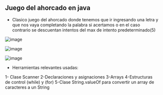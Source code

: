 ## Juego del ahorcado en java

* Clasico juego del ahorcado donde tenemos que ir ingresando una letra y que nos vaya completando la palabra si acertamos o en el caso contrario se descuentan intentos del max de intento predeterminado(5)

![image](https://github.com/user-attachments/assets/da8ac5cb-2017-47b1-aac2-e138547a913b)

![image](https://github.com/user-attachments/assets/a345b605-0240-412e-9f01-4fa12015bc56)

![image](https://github.com/user-attachments/assets/6441518c-048e-4972-b3b0-148e617850fe)

* Herramientas relevantes usadas:
  
1- Clase Scanner
2-Declaraciones y asignaciones
3-Arrays
4-Estructuras de control (while) y (for)
5-Clase String.valueOf para convertir un array de caracteres a un String
